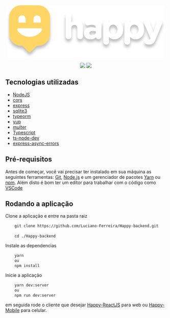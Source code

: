 <div align="center">
    <img src="./assets/logo.svg">
</div>

<p align="center">
    <img src="./assets/readmegobarbermobile.gif">
    <img src="./assets/readmegobarberweb.gif">
</p>

## Tecnologias utilizadas

- [NodeJS](https://www.google.de/search?q=nodejs)
- [cors](https://www.google.de/search?q=cors)
- [express](https://www.google.de/search?q=express)
- [sqlite3](https://www.google.de/search?q=sqlite3)
- [typeorm](https://www.google.de/search?q=typeorm)
- [yup](https://www.google.de/search?q=yup)
- [multer](https://www.google.de/search?q=multer)
- [Typescript](https://www.google.de/search?q=typescript)
- [ts-node-dev](https://www.google.de/search?q=ts-node-dev)
- [express-async-errors](https://www.google.de/search?q=express-async-errors)

## Pré-requisitos
Antes de começar, você vai precisar ter instalado em sua máquina as seguintes ferramentas: [Git](https://www.google.de/search?q=git), [Node.js](https://www.google.de/search?q=nodejs) e um gerenciador de pacotes [Yarn]() ou [npm](). Além disto é bom ter um editor para trabalhar com o código como [VSCode]()

## Rodando a aplicação

Clone a aplicação e entre na pasta raiz
```code
    git clone https://github.com/Luciano-Ferreira/Happy-backend.git

    cd ./Happy-backend
```


Instale as dependencias

```code
    yarn
    ou
    npm install
```

Inicie a aplicação 

```code
    yarn dev:server
    ou
    npm run dev:server
```

em seguida rode o cliente que desejar [Happy-ReactJS]() para web ou [Happy-Mobile]() para celular.